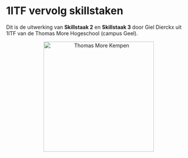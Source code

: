 # 1ITF vervolg skillstaken 
Dit is de uitwerking van **Skillstaak 2** en **Skillstaak 3** door Giel Dierckx uit 1ITF van de Thomas More Hogeschool (campus Geel).

<p align="center">
    <img src="https://www.thomasmore.be/themes/wundertheme/logo.svg" alt="Thomas More Kempen" width="300" />
</p>


